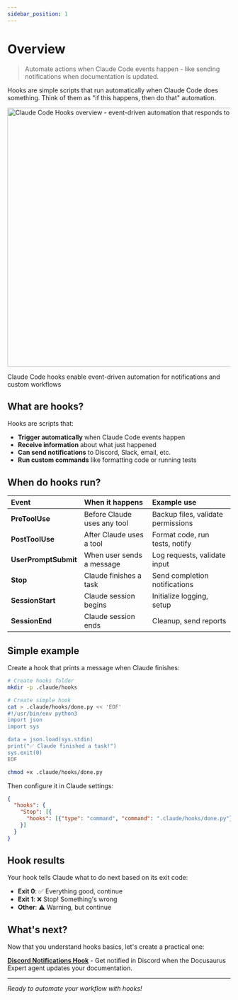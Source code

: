 ```yaml
---
sidebar_position: 1
---
```


# Overview

> Automate actions when Claude Code events happen - like sending notifications when documentation is updated.

Hooks are simple scripts that run automatically when Claude Code does something. Think of them as "if this happens, then do that" automation.

<div style={{textAlign: 'center', margin: '2rem 0'}}>
  <img
    width="673"
    height="583"
    alt="Claude Code Hooks overview - event-driven automation that responds to Claude Code actions"
    src="https://github.com/user-attachments/assets/d3e0e19e-1802-4a0b-a8a7-68bbce44c6fd"
    style={{
      borderRadius: '8px',
      border: '1px solid var(--ifm-color-emphasis-200)',
      boxShadow: '0 4px 6px rgba(0, 0, 0, 0.1)',
      maxWidth: '100%',
      height: 'auto'
    }}
  />
  <p style={{
    fontSize: '0.9rem',
    color: 'var(--ifm-color-emphasis-600)',
    marginTop: '0.5rem',
    fontStyle: 'italic'
  }}>
    Claude Code hooks enable event-driven automation for notifications and custom workflows
  </p>
</div>

## What are hooks?

Hooks are scripts that:
* **Trigger automatically** when Claude Code events happen
* **Receive information** about what just happened
* **Can send notifications** to Discord, Slack, email, etc.
* **Run custom commands** like formatting code or running tests

## When do hooks run?

| Event | When it happens | Example use |
|:------|:---------------|:------------|
| **PreToolUse** | Before Claude uses any tool | Backup files, validate permissions |
| **PostToolUse** | After Claude uses a tool | Format code, run tests, notify |
| **UserPromptSubmit** | When user sends a message | Log requests, validate input |
| **Stop** | Claude finishes a task | Send completion notifications |
| **SessionStart** | Claude session begins | Initialize logging, setup |
| **SessionEnd** | Claude session ends | Cleanup, send reports |

## Simple example

Create a hook that prints a message when Claude finishes:

```bash
# Create hooks folder
mkdir -p .claude/hooks

# Create simple hook
cat > .claude/hooks/done.py << 'EOF'
#!/usr/bin/env python3
import json
import sys

data = json.load(sys.stdin)
print("✅ Claude finished a task!")
sys.exit(0)
EOF

chmod +x .claude/hooks/done.py
```

Then configure it in Claude settings:
```json
{
  "hooks": {
    "Stop": [{
      "hooks": [{"type": "command", "command": ".claude/hooks/done.py"}]
    }]
  }
}
```

## Hook results

Your hook tells Claude what to do next based on its exit code:

* **Exit 0**: ✅ Everything good, continue
* **Exit 1**: ❌ Stop! Something's wrong
* **Other**: ⚠️ Warning, but continue

## What's next?

Now that you understand hooks basics, let's create a practical one:

**[Discord Notifications Hook](/docs/hooks/discord-notification-hook)** - Get notified in Discord when the Docusaurus Expert agent updates your documentation.

---

*Ready to automate your workflow with hooks!*
